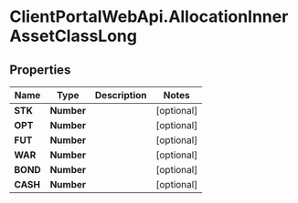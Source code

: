 # ClientPortalWebApi.AllocationInnerAssetClassLong

## Properties
Name | Type | Description | Notes
------------ | ------------- | ------------- | -------------
**STK** | **Number** |  | [optional] 
**OPT** | **Number** |  | [optional] 
**FUT** | **Number** |  | [optional] 
**WAR** | **Number** |  | [optional] 
**BOND** | **Number** |  | [optional] 
**CASH** | **Number** |  | [optional] 


